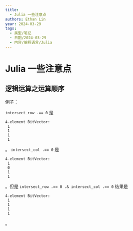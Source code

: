```yaml
---
title:
  - Julia 一些注意点
authors: Ethan Lin
year: 2024-03-29
tags:
  - 类型/笔记
  - 日期/2024-03-29
  - 内容/编程语言/Julia
---
```


# Julia 一些注意点





## 逻辑运算之运算顺序


例子：

`intersect_row .== 0` 是

```
4-element BitVector:
 1
 1
 1
 1
```

。 `intersect_col .== 0` 是

```
4-element BitVector:
 1
 0
 1
 1
```

。但是 `intersect_row .== 0 .& intersect_col .== 0` 结果是

```
4-element BitVector:
 1
 1
 1
 1
```

。







